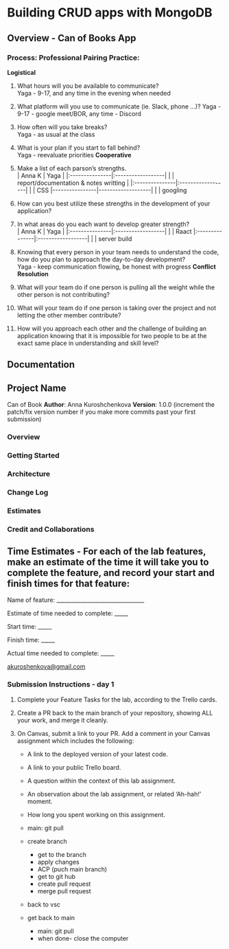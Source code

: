 # Building CRUD apps with MongoDB 

## Overview - Can of Books App

### Process: Professional Pairing Practice:

**Logistical**  
1. What hours will you be available to communicate?  
Yaga - 9-17, and any time in the evening when needed
2. What platform will you use to communicate (ie. Slack, phone …)? 
Yaga - 9-17 - google meet/BOR, any time - Discord
3. How often will you take breaks?  
Yaga - as usual at the class 
4. What is your plan if you start to fall behind?  
Yaga - reevaluate priorities
**Cooperative**  
1. Make a list of each parson’s strengths.  
|      Anna K       |     Yaga       |
|:---------------|:------------------|
|                | report/documentation & notes writting   |
|:---------------|:------------------|
|                | CSS
|----------------|-------------------|
|                | googling

2. How can you best utilize these strengths in the development of your application?  

3. In what areas do you each want to develop greater strength?  
|      Anna K       |     Yaga       |
|:---------------|:------------------|
|                |    Raact
|:---------------|:------------------|
|                | server build

4. Knowing that every person in your team needs to understand the code, how do you plan to approach the day-to-day development?  
Yaga -  keep communication flowing, be honest with progress 
**Conflict Resolution**
1. What will your team do if one person is pulling all the weight while the other person is not contributing?  

2. What will your team do if one person is taking over the project and not letting the other member contribute?  

3. How will you approach each other and the challenge of building an application knowing that it is impossible for two people to be at the exact same place in understanding and skill level?  


## Documentation
## Project Name
Can of Book
**Author**: Anna Kuroshchenkova 
**Version**: 1.0.0 (increment the patch/fix version number if you make more commits past your first submission)

### Overview
<!-- Provide a high level overview of what this application is and why you are building it, beyond the fact that it's an assignment for this class. (i.e. What's your problem domain?) -->

### Getting Started
<!-- What are the steps that a user must take in order to build this app on their own machine and get it running? -->

### Architecture
<!-- Provide a detailed description of the application design. What technologies (languages, libraries, etc) you're using, and any other relevant design information. -->

### Change Log
<!-- Use this area to document the iterative changes made to your application as each feature is successfully implemented. Use time stamps. Here's an example:

01-01-2001 4:59pm - Application now has a fully-functional express server, with a GET route for the location resource. -->

### Estimates
<!-- See below -->

### Credit and Collaborations
<!-- Give credit (and a link) to other people or resources that helped you build this application. -->

## Time Estimates - For each of the lab features, make an estimate of the time it will take you to complete the feature, and record your start and finish times for that feature:
Name of feature: ________________________________

Estimate of time needed to complete: _____

Start time: _____

Finish time: _____

Actual time needed to complete: _____

akuroshenkova@gmail.com


### Submission Instructions - day 1
1. Complete your Feature Tasks for the lab, according to the Trello cards.  

2. Create a PR back to the main branch of your repository, showing ALL your work, and merge it cleanly.  

3. On Canvas, submit a link to your PR. Add a comment in your Canvas assignment which includes the following:
    - A link to the deployed version of your latest code.  
    - A link to your public Trello board.  
    - A question within the context of this lab assignment.  
    - An observation about the lab assignment, or related ‘Ah-hah!’ moment.  
    - How long you spent working on this assignment. 
     
     - main: git pull
    - create branch
        - get to the branch 
        - apply changes
        - ACP (puch main branch)
        - get to git hub
        - create pull request
        - merge pull request
    - back to vsc
    - get back to main
        - main: git pull
        - when done- close the computer